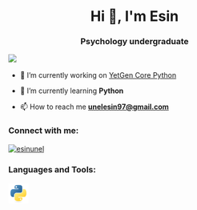 <h1 align="center">Hi 👋, I'm Esin</h1>
<h3 align="center">Psychology undergraduate</h3>

![](https://github.com/EsinUnel/DENEME/blob/main/giphy.gif)




- 🔭 I’m currently working on [YetGen Core Python](https://yetkingencler.com/jump/)

- 🌱 I’m currently learning **Python**

- 📫 How to reach me **unelesin97@gmail.com**

<h3 align="left">Connect with me:</h3>
<p align="left">
<a href="https://linkedin.com/in/esin ünel" target="blank"><img align="center" src="https://raw.githubusercontent.com/rahuldkjain/github-profile-readme-generator/master/src/images/icons/Social/linked-in-alt.svg" alt="esinunel" height="30" width="40" /></a>
</p>

<h3 align="left">Languages and Tools:</h3>
<p align="left"> <a href="https://www.python.org" target="_blank" rel="noreferrer"> <img src="https://raw.githubusercontent.com/devicons/devicon/master/icons/python/python-original.svg" alt="python" width="40" height="40"/> </a> </p>
